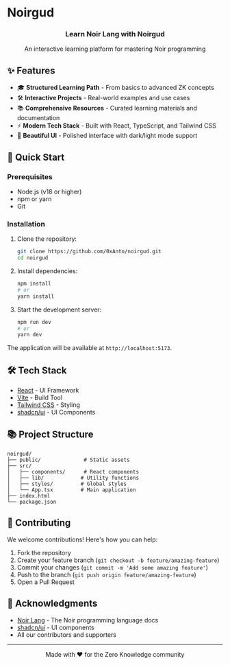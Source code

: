 # Noirgud

<div align="center">
  <h3>Learn Noir Lang with Noirgud</h3>
  <p>An interactive learning platform for mastering Noir programming</p>
</div>

## ✨ Features

- 🎓 **Structured Learning Path** - From basics to advanced ZK concepts
- 🛠️ **Interactive Projects** - Real-world examples and use cases
- 📚 **Comprehensive Resources** - Curated learning materials and documentation
- ⚡ **Modern Tech Stack** - Built with React, TypeScript, and Tailwind CSS
- 🎨 **Beautiful UI** - Polished interface with dark/light mode support

## 🚀 Quick Start

### Prerequisites

- Node.js (v18 or higher)
- npm or yarn
- Git

### Installation

1. Clone the repository:
   ```bash
   git clone https://github.com/0xAnto/noirgud.git
   cd noirgud
   ```

2. Install dependencies:
   ```bash
   npm install
   # or
   yarn install
   ```

3. Start the development server:
   ```bash
   npm run dev
   # or
   yarn dev
   ```

The application will be available at `http://localhost:5173`.

## 🛠️ Tech Stack

- [React](https://react.dev) - UI Framework
- [Vite](https://vitejs.dev) - Build Tool
- [Tailwind CSS](https://tailwindcss.com) - Styling
- [shadcn/ui](https://ui.shadcn.com) - UI Components

## 📚 Project Structure

```
noirgud/
├── public/              # Static assets
├── src/
│   ├── components/      # React components
│   ├── lib/            # Utility functions
│   ├── styles/         # Global styles
│   └── App.tsx         # Main application
├── index.html
└── package.json
```

## 🤝 Contributing

We welcome contributions! Here's how you can help:

1. Fork the repository
2. Create your feature branch (`git checkout -b feature/amazing-feature`)
3. Commit your changes (`git commit -m 'Add some amazing feature'`)
4. Push to the branch (`git push origin feature/amazing-feature`)
5. Open a Pull Request

## 🙏 Acknowledgments

- [Noir Lang](https://noir-lang.org/) - The Noir programming language docs
- [shadcn/ui](https://ui.shadcn.com) - UI components
- All our contributors and supporters

---

<div align="center">
  Made with ❤️ for the Zero Knowledge community
</div>